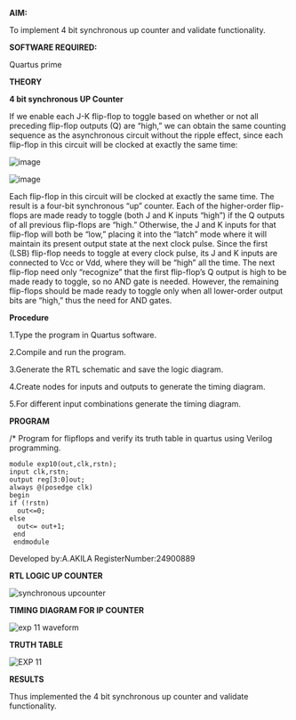 
**AIM:**

To implement 4 bit synchronous up counter and validate functionality.

**SOFTWARE REQUIRED:**

Quartus prime

**THEORY**

**4 bit synchronous UP Counter**

If we enable each J-K flip-flop to toggle based on whether or not all preceding flip-flop outputs (Q) are “high,” we can obtain the same counting sequence as the asynchronous circuit without the ripple effect, since each flip-flop in this circuit will be clocked at exactly the same time:

![image](https://github.com/naavaneetha/SYNCHRONOUS-UP-COUNTER/assets/154305477/d5db3fa0-e413-404c-b80e-b2f39d82e7e8)


![image](https://github.com/naavaneetha/SYNCHRONOUS-UP-COUNTER/assets/154305477/52cb61eb-d04b-442d-810c-31185a68410b)

Each flip-flop in this circuit will be clocked at exactly the same time.
The result is a four-bit synchronous “up” counter. Each of the higher-order flip-flops are made ready to toggle (both J and K inputs “high”) if the Q outputs of all previous flip-flops are “high.”
Otherwise, the J and K inputs for that flip-flop will both be “low,” placing it into the “latch” mode where it will maintain its present output state at the next clock pulse.
Since the first (LSB) flip-flop needs to toggle at every clock pulse, its J and K inputs are connected to Vcc or Vdd, where they will be “high” all the time.
The next flip-flop need only “recognize” that the first flip-flop’s Q output is high to be made ready to toggle, so no AND gate is needed.
However, the remaining flip-flops should be made ready to toggle only when all lower-order output bits are “high,” thus the need for AND gates.

**Procedure**

1.Type the program in Quartus software.

2.Compile and run the program.

3.Generate the RTL schematic and save the logic diagram.

4.Create nodes for inputs and outputs to generate the timing diagram.

5.For different input combinations generate the timing diagram.

**PROGRAM**

/* Program for flipflops and verify its truth table in quartus using Verilog programming. 
```
module exp10(out,clk,rstn);
input clk,rstn;
output reg[3:0]out;
always @(posedge clk)
begin
if (!rstn)
  out<=0;
else 
  out<= out+1;
 end
 endmodule
```

Developed by:A.AKILA RegisterNumber:24900889


**RTL LOGIC UP COUNTER**

![synchronous upcounter](https://github.com/user-attachments/assets/f13f3d9a-770e-4a48-857b-79b1b64dba14)


**TIMING DIAGRAM FOR IP COUNTER**

![exp 11 waveform](https://github.com/user-attachments/assets/3dc4634d-b21b-440e-907e-5079b28770c0)



**TRUTH TABLE**

![EXP 11](https://github.com/user-attachments/assets/ee01ba04-9480-419d-b0a3-c9466c0e719d)


**RESULTS**

Thus implemented the 4 bit synchronous up counter and validate functionality.
